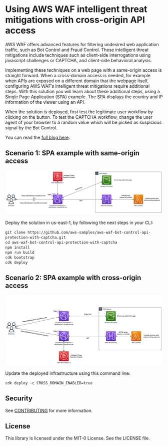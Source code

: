 # Using AWS WAF intelligent threat mitigations with cross-origin API access

AWS WAF offers advanced features for filtering undesired web application traffic, such as Bot Control and Fraud Control. These intelligent threat mitigations include techniques such as client-side interrogations using javascript challenges or CAPTCHA, and client-side behavioral analysis. 

Implementing these techniques on a web page with a same-origin access is straight forward. When a cross-domain access is needed, for example when APIs are exposed on a different domain that the webpage itself, configuring AWS WAF’s intelligent threat mitigations require additional steps. With this solution you will learn about these additional steps, using a Single Page Application (SPA) example. The SPA  displays the country and IP information of the viewer using an API.

When the solution is deployed, first test the legitimate user workflow by clicking on the button. To test the CAPTCHA workflow, change the user agent of your browser to a random value which will be picked as suspicious signal by the Bot Control.

You can read the [full blog here](https://aws.amazon.com/blogs/networking-and-content-delivery/using-aws-waf-intelligent-threat-mitigations-with-cross-origin-api-access/).

## Scenario 1: SPA example with same-origin access

<img src="same-origin.png" width="900">

Deploy the solution in us-east-1, by following the next steps in your CLI:

```
git clone https://github.com/aws-samples/aws-waf-bot-control-api-protection-with-captcha.git
cd aws-waf-bot-control-api-protection-with-captcha
npm install
npm run build
cdk bootstrap
cdk deploy 
```

## Scenario 2: SPA example with cross-origin access

<img src="cross-origin.png" width="900">

Update the deployed infrastructure using this command line:

```
cdk deploy -c CROSS_DOMAIN_ENABLED=true
```

## Security

See [CONTRIBUTING](CONTRIBUTING.md#security-issue-notifications) for more information.

## License

This library is licensed under the MIT-0 License. See the LICENSE file.

